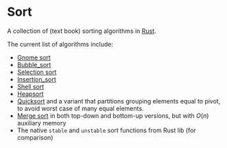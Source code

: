 # Sort

A collection of (text book) sorting algorithms in [Rust](https://www.rust-lang.org/).

The current list of algorithms include:
* [Gnome sort](https://en.wikipedia.org/wiki/Gnome_sort)
* [Bubble_sort](https://en.wikipedia.org/wiki/Bubble_sort)
* [Selection sort](https://en.wikipedia.org/wiki/Selection_sort)
* [Insertion_sort](https://en.wikipedia.org/wiki/Insertion_sort)
* [Shell sort](https://en.wikipedia.org/wiki/Shellsort)
* [Heapsort](https://en.wikipedia.org/wiki/Heapsort)
* [Quicksort](https://en.wikipedia.org/wiki/Quicksort) and a variant that partitions grouping elements equal to pivot, to avoid worst case of many equal elements.
* [Merge sort](https://en.wikipedia.org/wiki/Merge_sort) in both top-down and bottom-up versions, but with $O(n)$ auxiliary memory
* The native `stable` and `unstable` sort functions from Rust lib (for comparison)

